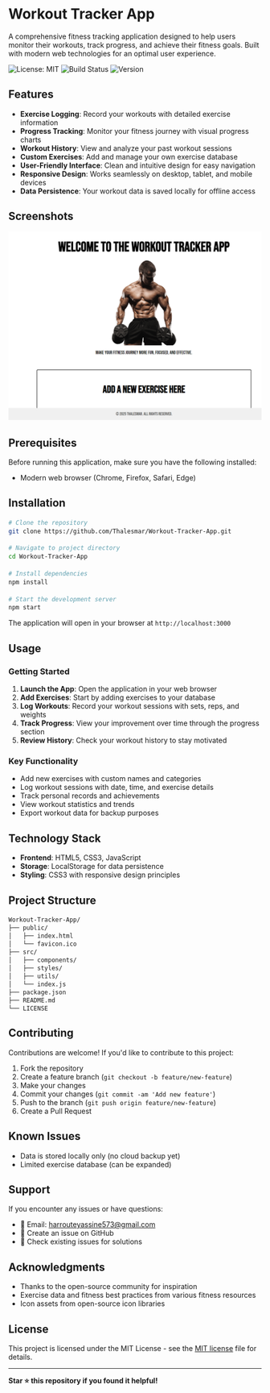 # Workout Tracker App

A comprehensive fitness tracking application designed to help users monitor their workouts, track progress, and achieve their fitness goals. Built with modern web technologies for an optimal user experience.

![License: MIT](https://img.shields.io/badge/License-MIT-yellow.svg)
![Build Status](https://img.shields.io/badge/build-passing-brightgreen.svg)
![Version](https://img.shields.io/badge/version-1.0.0-blue.svg)

## Features

- **Exercise Logging**: Record your workouts with detailed exercise information
- **Progress Tracking**: Monitor your fitness journey with visual progress charts
- **Workout History**: View and analyze your past workout sessions
- **Custom Exercises**: Add and manage your own exercise database
- **User-Friendly Interface**: Clean and intuitive design for easy navigation
- **Responsive Design**: Works seamlessly on desktop, tablet, and mobile devices
- **Data Persistence**: Your workout data is saved locally for offline access

## Screenshots

![Screenshot of the application](./assets/image.png)

## Prerequisites

Before running this application, make sure you have the following installed:

- Modern web browser (Chrome, Firefox, Safari, Edge)

## Installation

```bash
# Clone the repository
git clone https://github.com/Thalesmar/Workout-Tracker-App.git

# Navigate to project directory
cd Workout-Tracker-App

# Install dependencies
npm install

# Start the development server
npm start
```

The application will open in your browser at `http://localhost:3000`

## Usage

### Getting Started
1. **Launch the App**: Open the application in your web browser
2. **Add Exercises**: Start by adding exercises to your database
3. **Log Workouts**: Record your workout sessions with sets, reps, and weights
4. **Track Progress**: View your improvement over time through the progress section
5. **Review History**: Check your workout history to stay motivated

### Key Functionality
- Add new exercises with custom names and categories
- Log workout sessions with date, time, and exercise details
- Track personal records and achievements
- View workout statistics and trends
- Export workout data for backup purposes

## Technology Stack

- **Frontend**: HTML5, CSS3, JavaScript
- **Storage**: LocalStorage for data persistence
- **Styling**: CSS3 with responsive design principles

## Project Structure

```
Workout-Tracker-App/
├── public/
│   ├── index.html
│   └── favicon.ico
├── src/
│   ├── components/
│   ├── styles/
│   ├── utils/
│   └── index.js
├── package.json
├── README.md
└── LICENSE
```

## Contributing

Contributions are welcome! If you'd like to contribute to this project:

1. Fork the repository
2. Create a feature branch (`git checkout -b feature/new-feature`)
3. Make your changes
4. Commit your changes (`git commit -am 'Add new feature'`)
5. Push to the branch (`git push origin feature/new-feature`)
6. Create a Pull Request


## Known Issues

- Data is stored locally only (no cloud backup yet)
- Limited exercise database (can be expanded)

## Support

If you encounter any issues or have questions:

- 📧 Email: harrouteyassine573@gmail.com
- 🐛 Create an issue on GitHub
- 💬 Check existing issues for solutions

## Acknowledgments

- Thanks to the open-source community for inspiration
- Exercise data and fitness best practices from various fitness resources
- Icon assets from open-source icon libraries

## License

This project is licensed under the MIT License - see the [MIT license](LICENSE) file for details.

---

**Star ⭐ this repository if you found it helpful!**